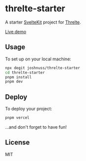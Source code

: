 # threlte-starter

A starter [SvelteKit](https://kit.svelte.dev) project for [Threlte](https://threlte.xyz).

[Live demo](https://threlte-starter.vercel.app)

## Usage

To set up on your local machine:

```sh
npx degit joshnuss/threlte-starter
cd threlte-starter
pnpm install
pnpm dev
```

## Deploy

To deploy your project:

```sh
pnpm vercel
```

...and don't forget to have fun!

## License

MIT
